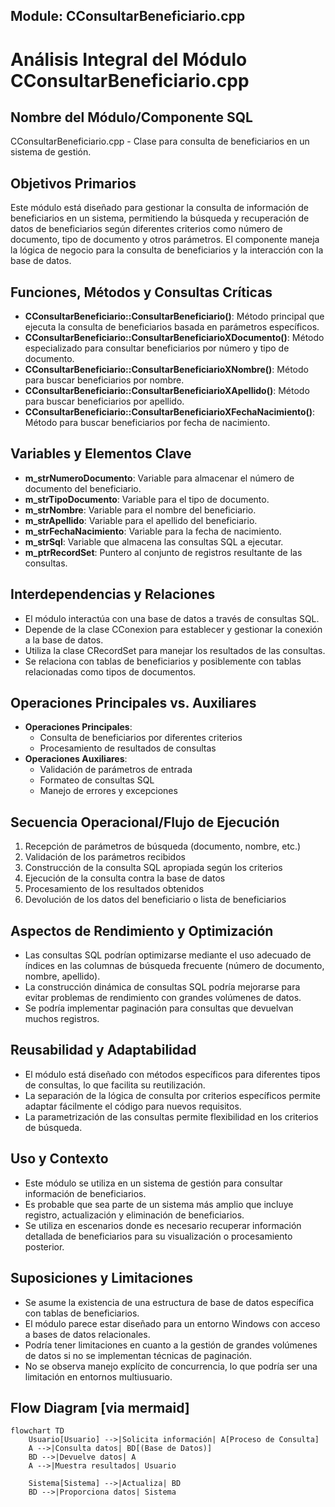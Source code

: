 ## Module: CConsultarBeneficiario.cpp
# Análisis Integral del Módulo CConsultarBeneficiario.cpp

## Nombre del Módulo/Componente SQL
CConsultarBeneficiario.cpp - Clase para consulta de beneficiarios en un sistema de gestión.

## Objetivos Primarios
Este módulo está diseñado para gestionar la consulta de información de beneficiarios en un sistema, permitiendo la búsqueda y recuperación de datos de beneficiarios según diferentes criterios como número de documento, tipo de documento y otros parámetros. El componente maneja la lógica de negocio para la consulta de beneficiarios y la interacción con la base de datos.

## Funciones, Métodos y Consultas Críticas
- **CConsultarBeneficiario::ConsultarBeneficiario()**: Método principal que ejecuta la consulta de beneficiarios basada en parámetros específicos.
- **CConsultarBeneficiario::ConsultarBeneficiarioXDocumento()**: Método especializado para consultar beneficiarios por número y tipo de documento.
- **CConsultarBeneficiario::ConsultarBeneficiarioXNombre()**: Método para buscar beneficiarios por nombre.
- **CConsultarBeneficiario::ConsultarBeneficiarioXApellido()**: Método para buscar beneficiarios por apellido.
- **CConsultarBeneficiario::ConsultarBeneficiarioXFechaNacimiento()**: Método para buscar beneficiarios por fecha de nacimiento.

## Variables y Elementos Clave
- **m_strNumeroDocumento**: Variable para almacenar el número de documento del beneficiario.
- **m_strTipoDocumento**: Variable para el tipo de documento.
- **m_strNombre**: Variable para el nombre del beneficiario.
- **m_strApellido**: Variable para el apellido del beneficiario.
- **m_strFechaNacimiento**: Variable para la fecha de nacimiento.
- **m_strSql**: Variable que almacena las consultas SQL a ejecutar.
- **m_ptrRecordSet**: Puntero al conjunto de registros resultante de las consultas.

## Interdependencias y Relaciones
- El módulo interactúa con una base de datos a través de consultas SQL.
- Depende de la clase CConexion para establecer y gestionar la conexión a la base de datos.
- Utiliza la clase CRecordSet para manejar los resultados de las consultas.
- Se relaciona con tablas de beneficiarios y posiblemente con tablas relacionadas como tipos de documentos.

## Operaciones Principales vs. Auxiliares
- **Operaciones Principales**: 
  - Consulta de beneficiarios por diferentes criterios
  - Procesamiento de resultados de consultas
- **Operaciones Auxiliares**:
  - Validación de parámetros de entrada
  - Formateo de consultas SQL
  - Manejo de errores y excepciones

## Secuencia Operacional/Flujo de Ejecución
1. Recepción de parámetros de búsqueda (documento, nombre, etc.)
2. Validación de los parámetros recibidos
3. Construcción de la consulta SQL apropiada según los criterios
4. Ejecución de la consulta contra la base de datos
5. Procesamiento de los resultados obtenidos
6. Devolución de los datos del beneficiario o lista de beneficiarios

## Aspectos de Rendimiento y Optimización
- Las consultas SQL podrían optimizarse mediante el uso adecuado de índices en las columnas de búsqueda frecuente (número de documento, nombre, apellido).
- La construcción dinámica de consultas SQL podría mejorarse para evitar problemas de rendimiento con grandes volúmenes de datos.
- Se podría implementar paginación para consultas que devuelvan muchos registros.

## Reusabilidad y Adaptabilidad
- El módulo está diseñado con métodos específicos para diferentes tipos de consultas, lo que facilita su reutilización.
- La separación de la lógica de consulta por criterios específicos permite adaptar fácilmente el código para nuevos requisitos.
- La parametrización de las consultas permite flexibilidad en los criterios de búsqueda.

## Uso y Contexto
- Este módulo se utiliza en un sistema de gestión para consultar información de beneficiarios.
- Es probable que sea parte de un sistema más amplio que incluye registro, actualización y eliminación de beneficiarios.
- Se utiliza en escenarios donde es necesario recuperar información detallada de beneficiarios para su visualización o procesamiento posterior.

## Suposiciones y Limitaciones
- Se asume la existencia de una estructura de base de datos específica con tablas de beneficiarios.
- El módulo parece estar diseñado para un entorno Windows con acceso a bases de datos relacionales.
- Podría tener limitaciones en cuanto a la gestión de grandes volúmenes de datos si no se implementan técnicas de paginación.
- No se observa manejo explícito de concurrencia, lo que podría ser una limitación en entornos multiusuario.
## Flow Diagram [via mermaid]
```mermaid
flowchart TD
    Usuario[Usuario] -->|Solicita información| A[Proceso de Consulta]
    A -->|Consulta datos| BD[(Base de Datos)]
    BD -->|Devuelve datos| A
    A -->|Muestra resultados| Usuario
    
    Sistema[Sistema] -->|Actualiza| BD
    BD -->|Proporciona datos| Sistema
```
